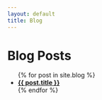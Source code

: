 ```yaml
---
layout: default
title: Blog
---
```


# Blog Posts

<ul>
  {% for post in site.blog %}
    <li>
      <a href="{{ post.url }}" style="font-weight: bold;">{{ post.title }}</a>
    </li>
  {% endfor %}
</ul>
